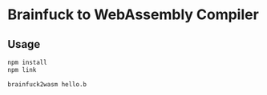 # Brainfuck to WebAssembly Compiler

## Usage

```sh
npm install
npm link

brainfuck2wasm hello.b
```